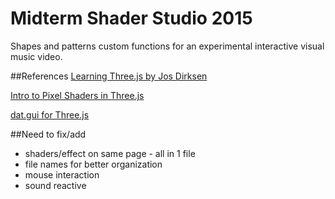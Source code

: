 # Midterm Shader Studio 2015
Shapes and patterns custom functions for an experimental interactive visual music video.

##References
[Learning Three.js by Jos Dirksen](https://github.com/josdirksen/learning-threejs)

[Intro to Pixel Shaders in Three.js](http://www.airtightinteractive.com/2013/02/intro-to-pixel-shaders-in-three-js/)

[dat.gui for Three.js](http://workshop.chromeexperiments.com/examples/gui/#1--Basic-Usage)

##Need to fix/add
- shaders/effect on same page - all in 1 file
- file names for better organization
- mouse interaction
- sound reactive